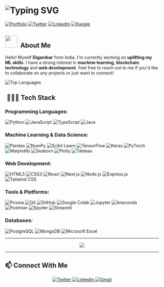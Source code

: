 # ![Typing SVG](https://readme-typing-svg.demolab.com/?lines=hey,+i'm+digambar!;web+developer+%7C+machine+learning&font=Fira%20Code&size=25&width=600&duration=3000&pause=1000)

[![Portfolio](https://img.shields.io/badge/Portfolio-digambar.tech-orange?style=social&logo=safari)](https://www.digambar.tech/)
[![Twitter](https://img.shields.io/twitter/follow/digambarcodes?style=social)](https://x.com/digambarcodes)
[![LinkedIn](https://img.shields.io/badge/LinkedIn-Connect-blue)](https://www.linkedin.com/in/digambar-behera)
[![Kaggle](https://img.shields.io/badge/Kaggle-Follow-blue?style=social&logo=kaggle)](https://www.kaggle.com/bedigambar)

## <img src="https://media.giphy.com/media/v1.Y2lkPWVjZjA1ZTQ3Y2U2bjlzanFhcjhucHd0YjNtaDBjbjF0bnk0YTY3bGJjeHpzM3M1NCZlcD12MV9naWZzX3JlbGF0ZWQmY3Q9Zw/lObFzi0JM6gBU3aYKg/giphy.gif" width="40">&nbsp; About Me

Hello! Myself **Digambar** from India. I'm currently working on **uplifting my ML skills**. I have a strong interest in **machine learning**, **blockchain technology** and **web development**. Feel free to reach out to me if you'd like to collaborate on any projects or just want to connect!

![Top Languages](https://github-readme-stats.vercel.app/api/top-langs/?username=bedigambar&layout=compact&theme=tokyonight&count_private=true)


## &nbsp;👨🏻‍💻 Tech Stack

### Programming Languages:
![Python](https://img.shields.io/badge/Python-3776AB?logo=python&logoColor=white)
![JavaScript](https://img.shields.io/badge/JavaScript-F7DF1E?logo=javascript&logoColor=black)
![TypeScript](https://img.shields.io/badge/TypeScript-3178C6?logo=typescript&logoColor=white)
![Java](https://img.shields.io/badge/Java-ED8B00?logo=java&logoColor=white)

### Machine Learning & Data Science:
![Pandas](https://img.shields.io/badge/Pandas-150458?logo=pandas&logoColor=white)
![NumPy](https://img.shields.io/badge/NumPy-013243?logo=numpy&logoColor=white)
![Scikit Learn](https://img.shields.io/badge/Scikit%20Learn-F7931E?logo=scikit-learn&logoColor=white)
![TensorFlow](https://img.shields.io/badge/TensorFlow-FF6F00?logo=tensorflow&logoColor=white)
![Keras](https://img.shields.io/badge/Keras-D00000?logo=keras&logoColor=white)
![PyTorch](https://img.shields.io/badge/PyTorch-EE4C2C?logo=pytorch&logoColor=white)
![Matplotlib](https://img.shields.io/badge/Matplotlib-11557C?logo=python&logoColor=white)
![Seaborn](https://img.shields.io/badge/Seaborn-3776AB?logo=python&logoColor=white)
![Plotly](https://img.shields.io/badge/Plotly-3F4F75?logo=plotly&logoColor=white)
![Tableau](https://img.shields.io/badge/Tableau-E97627?logo=tableau&logoColor=white)

### Web Development:
![HTML5](https://img.shields.io/badge/HTML5-E34F26?logo=html5&logoColor=white)
![CSS3](https://img.shields.io/badge/CSS3-1572B6?logo=css3&logoColor=white)
![React](https://img.shields.io/badge/React-61DAFB?logo=react&logoColor=black)
![Next.js](https://img.shields.io/badge/Next.js-000000?logo=next.js&logoColor=white)
![Node.js](https://img.shields.io/badge/Node.js-339933?logo=node.js&logoColor=white)
![Express.js](https://img.shields.io/badge/Express.js-000000?logo=express&logoColor=white)
![Tailwind CSS](https://img.shields.io/badge/Tailwind%20CSS-38B2AC?logo=tailwind-css&logoColor=white)

### Tools & Platforms:
![Prisma](https://img.shields.io/badge/Prisma-2D3748?logo=prisma&logoColor=white)
![Git](https://img.shields.io/badge/Git-F05032?logo=git&logoColor=white)
![GitHub](https://img.shields.io/badge/GitHub-181717?logo=github&logoColor=white)
![Google Colab](https://img.shields.io/badge/Google%20Colab-F9AB00?logo=google-colab&logoColor=white)
![Jupyter](https://img.shields.io/badge/Jupyter-F37626?logo=jupyter&logoColor=white)
![Anaconda](https://img.shields.io/badge/Anaconda-44A833?logo=anaconda&logoColor=white)
![Postman](https://img.shields.io/badge/Postman-FF6C37?logo=postman&logoColor=white)
![Spyder](https://img.shields.io/badge/Spyder-FF0000?logo=spyder&logoColor=white)
![Streamlit](https://img.shields.io/badge/Streamlit-FF4B4B?logo=streamlit&logoColor=white)

### Databases:
![PostgreSQL](https://img.shields.io/badge/PostgreSQL-4169E1?logo=postgresql&logoColor=white)
![MongoDB](https://img.shields.io/badge/MongoDB-47A248?logo=mongodb&logoColor=white)
![Microsoft Excel](https://img.shields.io/badge/Microsoft%20Excel-217346?logo=microsoft-excel&logoColor=white)

---

<div align="center">
  <img src="https://quotes-github-readme.vercel.app/api?type=horizontal&theme=tokyonight" />
</div>

---

## 📫 Connect With Me

<p align="center">
  <a href="https://x.com/digambarcodes" target="_blank">
    <img src="https://img.shields.io/badge/Twitter-1DA1F2?style=for-the-badge&logo=twitter&logoColor=white" alt="Twitter" />
  </a>
  <a href="https://www.linkedin.com/in/digambar-behera" target="_blank">
    <img src="https://img.shields.io/badge/LinkedIn-0077B5?style=for-the-badge&logo=linkedin&logoColor=white" alt="LinkedIn" />
  </a>
  <a href="mailto:beheradigambar563@gmail.com">
    <img src="https://img.shields.io/badge/Gmail-D14836?style=for-the-badge&logo=gmail&logoColor=white" alt="Gmail"/>
  </a>
</p>
